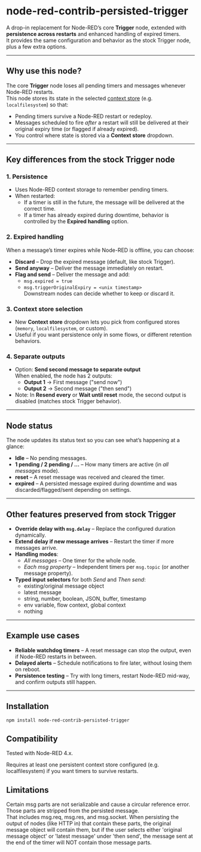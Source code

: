 # node-red-contrib-persisted-trigger

A drop-in replacement for Node-RED’s core **Trigger** node, extended with **persistence across restarts** and enhanced handling of expired timers.  
It provides the same configuration and behavior as the stock Trigger node, plus a few extra options.

---

## Why use this node?

The core **Trigger** node loses all pending timers and messages whenever Node-RED restarts.  
This node stores its state in the selected [context store](https://nodered.org/docs/user-guide/context) (e.g. `localfilesystem`) so that:

- Pending timers survive a Node-RED restart or redeploy.
- Messages scheduled to fire *after* a restart will still be delivered at their original expiry time (or flagged if already expired).
- You control where state is stored via a **Context store** dropdown.

---

## Key differences from the stock Trigger node

### 1. Persistence
- Uses Node-RED context storage to remember pending timers.
- When restarted:
  - If a timer is still in the future, the message will be delivered at the correct time.
  - If a timer has already expired during downtime, behavior is controlled by the **Expired handling** option.

### 2. Expired handling
When a message’s timer expires while Node-RED is offline, you can choose:

- **Discard** – Drop the expired message (default, like stock Trigger).
- **Send anyway** – Deliver the message immediately on restart.
- **Flag and send** – Deliver the message and add:
  - `msg.expired = true`
  - `msg.triggerOriginalExpiry = <unix timestamp>`  
  Downstream nodes can decide whether to keep or discard it.

### 3. Context store selection
- New **Context store** dropdown lets you pick from configured stores (`memory`, `localfilesystem`, or custom).
- Useful if you want persistence only in some flows, or different retention behaviors.

### 4. Separate outputs
- Option: **Send second message to separate output**  
  When enabled, the node has 2 outputs:
  - **Output 1** → First message ("send now")
  - **Output 2** → Second message ("then send")  
- Note: In **Resend every** or **Wait until reset** mode, the second output is disabled (matches stock Trigger behavior).

---

## Node status

The node updates its status text so you can see what’s happening at a glance:

- **Idle** – No pending messages.
- **1 pending / 2 pending / ...** – How many timers are active (in *all messages* mode).
- **reset** – A reset message was received and cleared the timer.
- **expired** – A persisted message expired during downtime and was discarded/flagged/sent depending on settings.

---

## Other features preserved from stock Trigger

- **Override delay with `msg.delay`** – Replace the configured duration dynamically.
- **Extend delay if new message arrives** – Restart the timer if more messages arrive.
- **Handling modes**:
  - *All messages* – One timer for the whole node.
  - *Each msg property* – Independent timers per `msg.topic` (or another message property).
- **Typed input selectors** for both *Send* and *Then send*:
  - existing/original message object
  - latest message
  - string, number, boolean, JSON, buffer, timestamp
  - env variable, flow context, global context
  - nothing

---

## Example use cases

- **Reliable watchdog timers** – A reset message can stop the output, even if Node-RED restarts in between.
- **Delayed alerts** – Schedule notifications to fire later, without losing them on reboot.
- **Persistence testing** – Try with long timers, restart Node-RED mid-way, and confirm outputs still happen.

---

## Installation

```bash
npm install node-red-contrib-persisted-trigger
```

## Compatibility

Tested with Node-RED 4.x.

Requires at least one persistent context store configured (e.g. localfilesystem) if you want timers to survive restarts.


## Limitations

Certain msg parts are not serializable and cause a circular reference error.  Those parts are stripped from the persisted message.  
That includes msg.req, msg.res, and msg.socket.  When persisting the output of nodes (like HTTP in) that contain these parts, the original message object will contain them, but if the user selects either 'original message object' or 'latest message' under 'then send', the message sent at the end of the timer will NOT contain those message parts.
